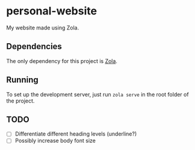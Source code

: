 # personal-website

My website made using Zola.

## Dependencies

The only dependency for this project is [Zola](https://www.getzola.org/).

## Running

To set up the development server, just run `zola serve` in the root folder of the project.

## TODO

- [ ] Differentiate different heading levels (underline?)
- [ ] Possibly increase body font size
